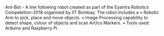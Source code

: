 Ant-Bot - A line following robot created as part of the Eyantra Robotics Competetion-2018 organised by IIT Bombay.
The robot includes a
• Robotic Arm to pick, place and move objects.
• Image Processing capability to detect shape, colour of objects and scan ArUco Markers.
• Tools used: Arduino and Raspberry Pi
